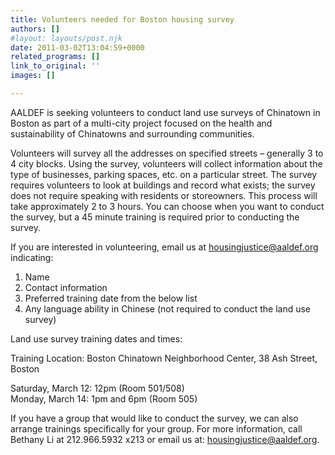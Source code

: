 ```yaml
---
title: Volunteers needed for Boston housing survey
authors: []
#layout: layouts/post.njk
date: 2011-03-02T13:04:59+0000
related_programs: []
link_to_original: ''
images: []

---
```

AALDEF is seeking volunteers to conduct land use surveys of Chinatown in Boston as part of a multi-city project focused on the health and sustainability of Chinatowns and surrounding communities.

Volunteers will survey all the addresses on specified streets – generally 3 to 4 city blocks. Using the survey, volunteers will collect information about the type of businesses, parking spaces, etc. on a particular street. The survey requires volunteers to look at buildings and record what exists; the survey does not require speaking with residents or storeowners. This process will take approximately 2 to 3 hours. You can choose when you want to conduct the survey, but a 45 minute training is required prior to conducting the survey.

If you are interested in volunteering, email us at housingjustice@aaldef.org indicating:  
1.  Name  
2.  Contact information  
3.  Preferred training date from the below list  
4.  Any language ability in Chinese (not required to conduct the land use survey)

Land use survey training dates and times:

Training Location: Boston Chinatown Neighborhood Center, 38 Ash Street, Boston 

Saturday, March 12: 12pm (Room 501/508)  
Monday, March 14: 1pm and 6pm (Room 505)

If you have a group that would like to conduct the survey, we can also arrange trainings specifically for your group. For more information, call Bethany Li at 212.966.5932 x213 or email us at: housingjustice@aaldef.org.